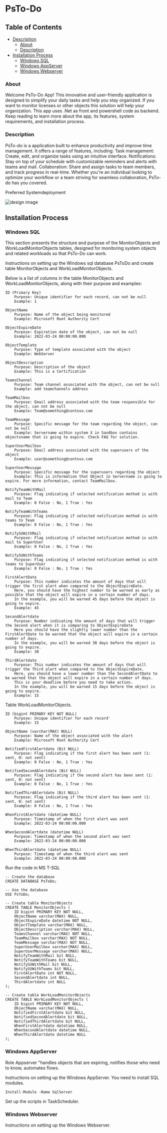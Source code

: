 # PsTo-Do

## Table of Contents
- [Description](#description)
  - [About](#about)
  - [Description](#description)
- [Installation Process](#installation-process)
  - [Windows SQL](#windows-sql)
  - [Windows AppServer](#windows-appserver)
  - [Windows Webserver](#windows-webserver)

### About
Welcome PsTo-Do App! This innovative and user-friendly application is designed to simplify your daily tasks and help you stay organized. If you want to monitor licenses or other objects this solution will help your organization.
This app uses .Net as front and powershell code as backend.
Keep reading to learn more about the app, its features, system requirements, and installation process.

### Description
PsTo-do is a application built to enhance productivity and improve time management. It offers a range of features, including:
    Task management: Create, edit, and organize tasks using an intuitive interface.
    Notifications: Stay on top of your schedule with customizable reminders and alerts with teams and mail.
    Collaboration: Share and assign tasks to team members, and track progress in real-time.
Whether you're an individual looking to optimize your workflow or a team striving for seamless collaboration, PsTo-do has you covered.

Preferred Systemdeployment

![design image](https://github.com/fardinbarashi/PsTo-do/blob/main/Design.jpg)


## Installation Process

### Windows SQL
This section presents the structure and purpose of the MonitorObjects and WorkLoadMonitorObjects tables, 
designed for monitoring system objects and related workloads so that PsTo-Do can work.


Instructions on setting up the Windows sql database PsToDo and create table MonitorObjects and WorkLoadMonitorObjects. 

Below is a list of columns in the table MonitorObjects and WorkLoadMonitorObjects, along with their purpose and examples:

    ID (Primary Key)
        Purpose: Unique identifier for each record, can not be null
        Example: 1

    ObjectName
        Purpose: Name of the object being monitored
        Example: Microsoft Root Authority Cert

    ObjectExpireDate
        Purpose: Expiration date of the object, can not be null
        Example: 2022-03-24 00:00:00.000

    ObjectTemplate
        Purpose: Type of template associated with the object
        Example: WebServer

    ObjectDescription
        Purpose: Description of the object
        Example: This is a Certification

    TeamsChannel
        Purpose: Team channel associated with the object, can not be null
        Example: add teamchannels address

    TeamMailbox
        Purpose: Email address associated with the team responsible for the object, can not be null
        Example: Team@something@contoso.com

    TeamMessage
        Purpose: Specific message for the team regarding the object, can not be null
        Example: Servername within system X in Sandbox contains objectsname that is going to expire. Check FAQ for solution.

    SuperUserMailbox
        Purpose: Email address associated with the superusers of the object
        Example: user@something@contoso.com

    SuperUserMessage
        Purpose: Specific message for the superusers regarding the object
        Example: This is information that Object in Servername is going to expire. For more information, contact TeamMailbox.
    
    NotifyTeamWithMail
        Purpose: Flag indicating if selected notification method is with mail to Team
        Example: 0 False : No, 1 True : Yes
    
    NotifyTeamWithTeams
        Purpose: Flag indicating if selected notification method is with teams to Team
        Example: 0 False : No, 1 True : Yes

    NotifySUWithMail
        Purpose: Flag indicating if selected notification method is with mail to SuperUser
        Example: 0 False : No, 1 True : Yes
    
    NotifySUWithTeams
        Purpose: Flag indicating if selected notification method is with teams to SuperUser
        Example: 0 False : No, 1 True : Yes

    FirstAlertDate
        Purpose: This number indicates the amount of days that will trigger the first alert when compared to the ObjectExpireDate. 
        Here, you should have the highest number to be warned as early as possible that the object will expire in a certain number of days. 
        In the example, you will be warned 45 days before the object is going to expire.
        Example: 45      

    SecondAlertdate 
        Purpose: Number indicating the amount of days that will trigger the Second alert when it is comparing to ObjectExpireDate 
        Here you should have the slightly lower number than the FirstAlertDate to be warned that the object will expire in a certain number of days. 
        In the example, you will be warned 30 days before the object is going to expire.
        Example: 30

    ThirdAlertdate 
        Purpose: This number indicates the amount of days that will trigger the Third alert when compared to the ObjectExpireDate. 
        Here, you should have a lower number than the SecondAlertDate to be warned that the object will expire in a certain number of days. 
        This is your deadline before you need to take action. 
        In the example, you will be warned 15 days before the object is going to expire.
        Example: 15


Table WorkLoadMonitorObjects.

    ID (bigint PRIMARY KEY NOT NULL)
        Purpose: Unique identifier for each record'
        Example: 15

    ObjectName (varchar(MAX) NULL)
        Purpose: Name of the object associated with the alert
        Example: Microsoft Root Authority Cert

    NotifiedFirstAlertdate (Bit NULL)
        Purpose: Flag indicating if the first alert has been sent (1: sent, 0: not sent)
        Example: 0 False : No, 1 True : Yes

    NotifiedSecondAlertdate (Bit NULL)
        Purpose: Flag indicating if the second alert has been sent (1: sent, 0: not sent)
        Example: 0 False : No, 1 True : Yes

    NotifiedThirdAlertdate (Bit NULL)
        Purpose: Flag indicating if the third alert has been sent (1: sent, 0: not sent)
        Example: 0 False : No, 1 True : Yes

    WhenFirstAlertdate (datetime NULL)
        Purpose: Timestamp of when the first alert was sent
        Example: 2022-03-24 00:00:00.000

    WhenSecondAlertdate (datetime NULL)
        Purpose: Timestamp of when the second alert was sent
        Example: 2022-03-24 00:00:00.000

    WhenThirdAlertdate (datetime NULL)
        Purpose: Timestamp of when the third alert was sent
        Example: 2022-03-24 00:00:00.000

Run the code in MS T-SQL
```
-- Create the database
CREATE DATABASE PsToDo;

```

```
-- Use the database
USE PsToDo;

-- Create table MonitorObjects
CREATE TABLE MonitorObjects (
    ID bigint PRIMARY KEY NOT NULL,
    ObjectName varchar(MAX) NULL,
    ObjectExpireDate datetime NOT NULL,
    ObjectTemplate varchar(MAX) NULL,
    ObjectDescription varchar(MAX) NULL,
    TeamsChannel varchar(MAX) NOT NULL,
    TeamMailbox varchar(MAX) NOT NULL,
    TeamMessage varchar(MAX) NOT NULL,
    SuperUserMailbox varchar(MAX) NULL,
    SuperUserMessage varchar(MAX) NULL,
    NotifyTeamWithMail bit NULL,
    NotifyTeamWithTeams bit NULL,
    NotifySUWithMail bit NULL,
    NotifySUWithTeams bit NULL,
    FirstAlertDate int NOT NULL,
    SecondAlertdate int NULL,
    ThirdAlertdate int NULL
);

-- Create table WorkLoadMonitorObjects
CREATE TABLE WorkLoadMonitorObjects (
    ID bigint PRIMARY KEY NOT NULL,
    ObjectName varchar(MAX) NULL,
    NotifiedFirstAlertdate bit NULL,
    NotifiedSecondAlertdate bit NULL,
    NotifiedThirdAlertdate bit NULL,
    WhenFirstAlertdate datetime NULL,
    WhenSecondAlertdate datetime NULL,
    WhenThirdAlertdate datetime NULL
);

```


### Windows AppServer
Role Appserver "handles objects that are expiring, notifies those who need to know, automates flows.

Instructions on setting up the Windows AppServer.
You need to install SQL modules.
```
Install-Module -Name SqlServer
```
Set up the scripts in TaskScheduler.

### Windows Webserver

Instructions on setting up the Windows Webserver.
